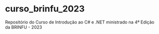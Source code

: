 # curso_brinfu_2023
Repositório do Curso de Introdução ao C# e .NET ministrado na 4ª Edição da BRINFU - 2023
